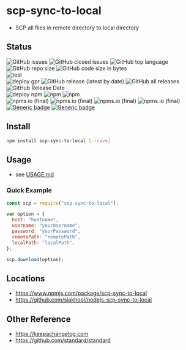 # scp-sync-to-local

- SCP all files in remote directory to local directory

## Status

![GitHub issues](https://img.shields.io/github/issues/siakhooi/nodejs-scp-sync-to-local)
![GitHub closed issues](https://img.shields.io/github/issues-closed/siakhooi/nodejs-scp-sync-to-local)
![GitHub top language](https://img.shields.io/github/languages/top/siakhooi/nodejs-scp-sync-to-local)
![GitHub repo size](https://img.shields.io/github/repo-size/siakhooi/nodejs-scp-sync-to-local)
![GitHub code size in bytes](https://img.shields.io/github/languages/code-size/siakhooi/nodejs-scp-sync-to-local)<BR>
![test](https://github.com/siakhooi/nodejs-scp-sync-to-local/actions/workflows/build.yml/badge.svg)<BR>
![deploy gpr](https://github.com/siakhooi/nodejs-scp-sync-to-local/actions/workflows/publish-gpr.yml/badge.svg)
![GitHub release (latest by date)](https://img.shields.io/github/v/release/siakhooi/nodejs-scp-sync-to-local)
![GitHub all releases](https://img.shields.io/github/downloads/siakhooi/nodejs-scp-sync-to-local/total?color=33cb56)
![GitHub Release Date](https://img.shields.io/github/release-date/siakhooi/nodejs-scp-sync-to-local)<BR>
![deploy npm](https://github.com/siakhooi/nodejs-scp-sync-to-local/actions/workflows/publish-npm.yml/badge.svg)
![npm](https://img.shields.io/npm/v/scp-sync-to-local?color=0e7fc0&label=release)
![npm](https://img.shields.io/npm/dt/scp-sync-to-local)<BR>
![npms.io (final)](https://img.shields.io/npms-io/final-score/scp-sync-to-local)
![npms.io (final)](https://img.shields.io/npms-io/maintenance-score/scp-sync-to-local)
![npms.io (final)](https://img.shields.io/npms-io/popularity-score/scp-sync-to-local)
![npms.io (final)](https://img.shields.io/npms-io/quality-score/scp-sync-to-local)<BR>
[![Generic badge](https://img.shields.io/badge/Funding-BuyMeACoffee-33cb56.svg)](https://www.buymeacoffee.com/siakhooi)
[![Generic badge](https://img.shields.io/badge/Funding-Ko%20Fi-33cb56.svg)](https://ko-fi.com/siakhooi)

## Install

```bash
npm install scp-sync-to-local [--save]
```

## Usage

- see [USAGE.md](USAGE.md)

### Quick Example

```js
const scp = require("scp-sync-to-local");

var option = {
  host: "hostname",
  username: "yourUsername",
  password: "yourPassword",
  remotePath: "remotePath",
  localPath: "localPath",
};

scp.download(option);
```

## Locations

- <https://www.npmjs.com/package/scp-sync-to-local>
- <https://github.com/siakhooi/nodejs-scp-sync-to-local>

## Other Reference

- <https://keepachangelog.com>
- <https://github.com/standard/standard>

